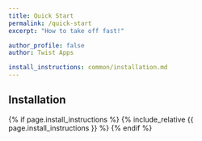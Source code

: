 ```yaml
---
title: Quick Start
permalink: /quick-start
excerpt: "How to take off fast!"

author_profile: false
author: Twist Apps

install_instructions: common/installation.md
---
```


## Installation
{% if page.install_instructions %}
  {% include_relative {{ page.install_instructions }} %}
{% endif %}
